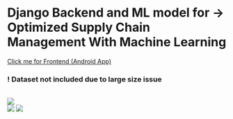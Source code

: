<h1> Django Backend and ML model for -> Optimized Supply Chain Management  With Machine Learning </h1>
<a href="https://github.com/chaitanya0802/SupplySync">Click me for Frontend (Android App)</a> 
<h3>! Dataset not included due to large size issue</h3>
</br>
<img src="https://github.com/user-attachments/assets/1e5cc073-792b-438f-8176-f6b298975c6e">
</br>
<img src="https://github.com/user-attachments/assets/4890cf10-a7a4-4c26-9fab-44230e1f6abc">
<img src="https://github.com/user-attachments/assets/e137860c-da3a-46a8-adb7-8f30b7f07575">

